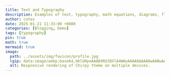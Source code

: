```yaml
---
title: Text and Typography
description: Examples of text, typography, math equations, diagrams, flowcharts, pictures, videos, and more.
author: cotes
date: 2025-01-21 11:33:00 +0800
categories: [Blogging, Demo]
tags: [typography]
pin: true
math: true
mermaid: true
image:
  path: ../assets/img/favicon/profile.jpg
  lqip: data:image/webp;base64,UklGRpoAAABXRUJQVlA4WAoAAAAQAAAADwAABwAAQUxQSDIAAAARL0AmbZurmr57yyIiqE8oiG0bejIYEQTgqiDA9vqnsUSI6H+oAERp2HZ65qP/VIAWAFZQOCBCAAAA8AEAnQEqEAAIAAVAfCWkAALp8sF8rgRgAP7o9FDvMCkMde9PK7euH5M1m6VWoDXf2FkP3BqV0ZYbO6NA/VFIAAAA
  alt: Responsive rendering of Chirpy theme on multiple devices.
---
```



